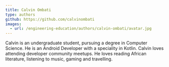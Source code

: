 ```yaml
---
title: Calvin Ombati
type: authors
github: https://github.com/calvinombati
images:
  - url: /engineering-education/authors/calvin-ombati/avatar.jpg 
---
```

Calvin is an undergraduate student, pursuing a degree in Computer Science. He is an Android Developer with a speciality in Kotlin. Calvin loves attending developer community meetups. He loves reading African literature, listening to music, gaming and travelling.
